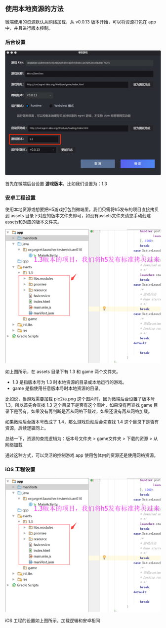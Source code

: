 ## 使用本地资源的方法

微端使用的资源默认从网络加载，从 v0.0.13 版本开始，可以将资源打包在 app 中，并且进行版本控制。

### 后台设置

![](p2.jpg)

首先在微端后台设置 **游戏版本**，比如我们设置为：1.3

### 安卓工程设置

使用本地资源或想要把H5游戏打包到微端里，我们只需将h5发布的项目直接拷贝到 assets 目录下对应的版本文件夹即可，如没有assets文件夹请您手动创建assets和对应的版本文件夹。

![](p31.png)

如上图所示，在 assets 目录下有 1.3 和 game 两个文件夹。

* 1.3 是指版本号为 1.3 时本地资源的目录或本地运行的游戏。
* game 是指使用任意版本号时本地资源的目录。

比如说，当游戏需要加载 pic2/a.png 这个图片时，因为微端后台设置了版本号 1.3，所以首先会查找 1.3 这个目录下是否有这个图片，如果没有再查找 game 目录下是否有，如果没有再判断是否从网络下载过，如果还没有再从网络加载。

如果微端后台版本号改成了 1.4，那么游戏启动后会先查找 1.4 这个目录下是否有资源，后续逻辑同上。

总结一下，资源的查找逻辑为：版本号文件夹 > game文件夹 > 下载的资源 > 从网络加载

通过这种方式，可以灵活的控制游戏 app 使用包体内的资源还是使用网络资源。

### iOS 工程设置

![](p31.png)

iOS 工程的设置如上图所示，加载逻辑和安卓相同